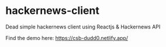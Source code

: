 # hackernews-client
Dead simple hackernews client using Reactjs &amp; Hackernews API


Find the demo here: https://csb-dudd0.netlify.app/
